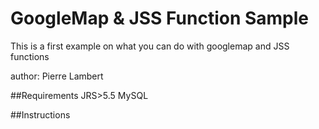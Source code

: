 GoogleMap & JSS Function Sample
=================

This is a first example on what you can do with googlemap and JSS functions

author: Pierre Lambert

##Requirements
JRS>5.5
MySQL

##Instructions
